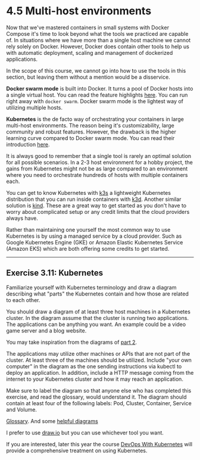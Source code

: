 # 4.5 Multi-host environments

Now that we've mastered containers in small systems with Docker Compose it's time to look beyond what the tools we practiced are capable of. In situations where we have more than a single host machine we cannot rely solely on Docker. However, Docker does contain other tools to help us with automatic deployment, scaling and management of dockerized applications.

In the scope of this course, we cannot go into how to use the tools in this section, but leaving them without a mention would be a disservice.

**Docker swarm mode** is built into Docker. It turns a pool of Docker hosts into a single virtual host. You can read the feature highlights [here](https://docs.docker.com/engine/swarm/). You can run right away with `docker swarm`. Docker swarm mode is the lightest way of utilizing multiple hosts.

**Kubernetes** is the de facto way of orchestrating your containers in large multi-host environments. The reason being it's customizability, large community and robust features. However, the drawback is the higher learning curve compared to Docker swarm mode. You can read their introduction [here](https://kubernetes.io/docs/concepts/overview/what-is-kubernetes/).

It is always good to remember that a single tool is rarely an optimal solution for all possible scenarios. In a 2-3 host environment for a hobby project, the gains from Kubernetes might not be as large compared to an environment where you need to orchestrate hundreds of hosts with multiple containers each.

You can get to know Kubernetes with [k3s](https://k3s.io/) a lightweight Kubernetes distribution that you can run inside containers with [k3d](https://github.com/rancher/k3d). Another similar solution is [kind](https://kind.sigs.k8s.io/).
These are a great way to get started as you don't have to worry about complicated setup or any credit limits that the cloud providers always have.

Rather than maintaining one yourself the most common way to use Kubernetes is by using a managed service by a cloud provider. Such as Google Kubernetes Engine (GKE) or Amazon Elastic Kubernetes Service (Amazon EKS) which are both offering some credits to get started.

---

## Exercise 3.11: Kubernetes

  Familiarize yourself with Kubernetes terminology and draw a diagram describing what "parts" the Kubernetes contain and how those are related to each other.

  You should draw a diagram of at least three host machines in a Kubernetes cluster. In the diagram assume that the cluster is running two applications. The applications can be anything you want. An example could be a video game server and a blog website.

  You may take inspiration from the diagrams of [part 2](/part-2).

  The applications may utilize other machines or APIs that are not part of the cluster. At least three of the machines should be utilized. Include "your own computer" in the diagram as the one sending instructions via kubectl to deploy an application. In addition, include a HTTP message coming from the internet to your Kubernetes cluster and how it may reach an application.

  Make sure to label the diagram so that anyone else who has completed this exercise, and read the glossary, would understand it. The diagram should contain at least four of the following labels: Pod, Cluster, Container, Service and Volume.

  [Glossary](https://kubernetes.io/docs/reference/glossary/?fundamental=true). And some [helpful diagrams](https://medium.com/@tsuyoshiushio/kubernetes-in-three-diagrams-6aba8432541c)

  I prefer to use [draw.io](https://draw.io) but you can use whichever tool you want.


If you are interested, later this year the course [DevOps With Kubernetes](https://devopswithkubernetes.com/) will provide a comprehensive treatment on using Kubernetes.